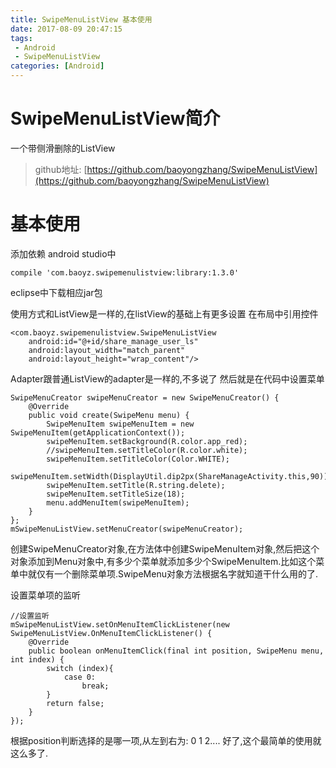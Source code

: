 ```yaml
---
title: SwipeMenuListView 基本使用
date: 2017-08-09 20:47:15
tags:
 - Android
 - SwipeMenuListView
categories: [Android]
---
```


# SwipeMenuListView简介
一个带侧滑删除的ListView
> github地址: [https://github.com/baoyongzhang/SwipeMenuListView](https://github.com/baoyongzhang/SwipeMenuListView)


# 基本使用
添加依赖
android studio中
```
compile 'com.baoyz.swipemenulistview:library:1.3.0'
```
eclipse中下载相应jar包


使用方式和ListView是一样的,在listView的基础上有更多设置
在布局中引用控件
```
<com.baoyz.swipemenulistview.SwipeMenuListView
	android:id="@+id/share_manage_user_ls"
	android:layout_width="match_parent"
	android:layout_height="wrap_content"/>
```

Adapter跟普通ListView的adapter是一样的,不多说了
然后就是在代码中设置菜单
```
SwipeMenuCreator swipeMenuCreator = new SwipeMenuCreator() {
	@Override
	public void create(SwipeMenu menu) {
		SwipeMenuItem swipeMenuItem = new SwipeMenuItem(getApplicationContext());
		swipeMenuItem.setBackground(R.color.app_red);
		//swipeMenuItem.setTitleColor(R.color.white);
		swipeMenuItem.setTitleColor(Color.WHITE);
		swipeMenuItem.setWidth(DisplayUtil.dip2px(ShareManageActivity.this,90));
		swipeMenuItem.setTitle(R.string.delete);
		swipeMenuItem.setTitleSize(18);
		menu.addMenuItem(swipeMenuItem);
	}
};
mSwipeMenuListView.setMenuCreator(swipeMenuCreator);

```
创建SwipeMenuCreator对象,在方法体中创建SwipeMenuItem对象,然后把这个对象添加到Menu对象中,有多少个菜单就添加多少个SwipeMenuItem.比如这个菜单中就仅有一个删除菜单项.SwipeMenu对象方法根据名字就知道干什么用的了.

设置菜单项的监听
```
//设置监听
mSwipeMenuListView.setOnMenuItemClickListener(new SwipeMenuListView.OnMenuItemClickListener() {
	@Override
	public boolean onMenuItemClick(final int position, SwipeMenu menu, int index) {
		switch (index){
			case 0:
				break;
		}
		return false;
	}
});
```
根据position判断选择的是哪一项,从左到右为: 0 1 2....
好了,这个最简单的使用就这么多了.
